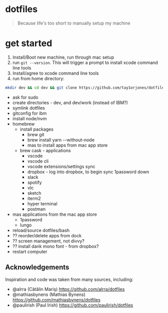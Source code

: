 # dotfiles

> Because life's too short to manually setup my machine

# get started

1. Install/Boot new machine, run through mac setup
2. run `git --version`. This will trigger a prompt to install xcode command line tools
3. Install/agree to xcode command line tools
4. run from home directory:

```bash
mkdir dev && cd dev && git clone https://github.com/tay1orjones/dotfiles.git && cd dotfiles && sh setup.sh
```

- ask for sudo
- create directories - dev, and dev/work (instead of IBM?)
- symlink dotfiles
- gitconfig for ibm
- install node/nvm
- homebrew
  - install packages
    - brew git
    - brew install yarn --without-node
    - mas to install apps from mac app store
  - brew cask - applications
    - vscode
    - vscode cli
    - vscode extensions/settings sync
    - dropbox - log into dropbox, to begin sync 1password down
    - slack
    - spotify
    - vlc
    - sketch
    - iterm2
    - hyper terminal
    - postman
- mas applications from the mac app store
  - 1password
  - lungo
- reload/source dotfiles/bash
- ?? reorder/delete apps from dock
- ?? screen management, not divvy?
- ?? install dank mono font - from dropbox?
- restart computer

## Acknowledgements

Inspiration and code was taken from many sources, including:

- @alrra (Cãtãlin Mariş) https://github.com/alrra/dotfiles
- @mathiasbynens (Mathias Bynens) https://github.com/mathiasbynens/dotfiles
- @paulirish (Paul Irish) https://github.com/paulirish/dotfiles
